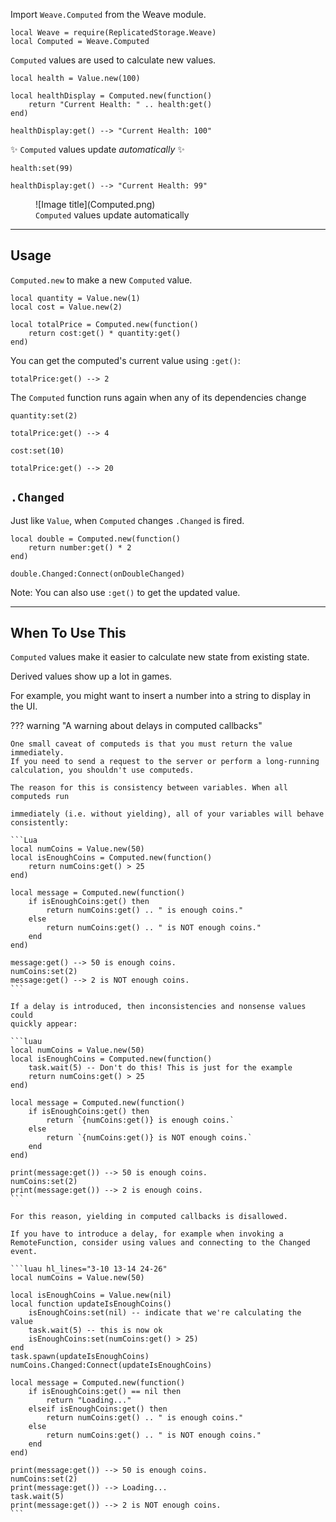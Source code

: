 Import `Weave.Computed` from the Weave module.

```luau linenums="1"
local Weave = require(ReplicatedStorage.Weave)
local Computed = Weave.Computed
```

`Computed` values are used to calculate new values.

```luau
local health = Value.new(100)

local healthDisplay = Computed.new(function()
    return "Current Health: " .. health:get()
end)

healthDisplay:get() --> "Current Health: 100"
```

✨ `Computed` values update _automatically_ ✨

```luau
health:set(99)

healthDisplay:get() --> "Current Health: 99"
```

<figure markdown="span">
  ![Image title](Computed.png)
  <figcaption><code>Computed</code> values update automatically</figcaption>
</figure>

---

## Usage

`Computed.new` to make a new `Computed` value.

```luau
local quantity = Value.new(1)
local cost = Value.new(2)

local totalPrice = Computed.new(function()
    return cost:get() * quantity:get()
end)
```

You can get the computed's current value using `:get()`:

```luau
totalPrice:get() --> 2
```

The `Computed` function runs again when any of its dependencies change

```luau
quantity:set(2)

totalPrice:get() --> 4
```

```luau
cost:set(10)

totalPrice:get() --> 20
```

## `.Changed`

Just like `Value`, when `Computed` changes `.Changed` is fired.

```luau
local double = Computed.new(function()
    return number:get() * 2
end)

double.Changed:Connect(onDoubleChanged)
```

Note: You can also use `:get()` to get the updated value.

---

## When To Use This

`Computed` values make it easier to calculate new state from existing state.

Derived values show up a lot in games.

For example, you might want to insert a number into a string to display in the UI.

??? warning "A warning about delays in computed callbacks"

    One small caveat of computeds is that you must return the value immediately.
    If you need to send a request to the server or perform a long-running
    calculation, you shouldn't use computeds.

    The reason for this is consistency between variables. When all computeds run

    immediately (i.e. without yielding), all of your variables will behave
    consistently:

    ```Lua
    local numCoins = Value.new(50)
    local isEnoughCoins = Computed.new(function()
        return numCoins:get() > 25
    end)

    local message = Computed.new(function()
        if isEnoughCoins:get() then
            return numCoins:get() .. " is enough coins."
        else
            return numCoins:get() .. " is NOT enough coins."
        end
    end)

    message:get() --> 50 is enough coins.
    numCoins:set(2)
    message:get() --> 2 is NOT enough coins.
    ```

    If a delay is introduced, then inconsistencies and nonsense values could
    quickly appear:

    ```luau
    local numCoins = Value.new(50)
    local isEnoughCoins = Computed.new(function()
        task.wait(5) -- Don't do this! This is just for the example
        return numCoins:get() > 25
    end)

    local message = Computed.new(function()
        if isEnoughCoins:get() then
            return `{numCoins:get()} is enough coins.`
        else
            return `{numCoins:get()} is NOT enough coins.`
        end
    end)

    print(message:get()) --> 50 is enough coins.
    numCoins:set(2)
    print(message:get()) --> 2 is enough coins.
    ```

    For this reason, yielding in computed callbacks is disallowed.

    If you have to introduce a delay, for example when invoking a
    RemoteFunction, consider using values and connecting to the Changed event.

    ```luau hl_lines="3-10 13-14 24-26"
    local numCoins = Value.new(50)

    local isEnoughCoins = Value.new(nil)
    local function updateIsEnoughCoins()
        isEnoughCoins:set(nil) -- indicate that we're calculating the value
        task.wait(5) -- this is now ok
        isEnoughCoins:set(numCoins:get() > 25)
    end
    task.spawn(updateIsEnoughCoins)
    numCoins.Changed:Connect(updateIsEnoughCoins)

    local message = Computed.new(function()
        if isEnoughCoins:get() == nil then
            return "Loading..."
        elseif isEnoughCoins:get() then
            return numCoins:get() .. " is enough coins."
        else
            return numCoins:get() .. " is NOT enough coins."
        end
    end)

    print(message:get()) --> 50 is enough coins.
    numCoins:set(2)
    print(message:get()) --> Loading...
    task.wait(5)
    print(message:get()) --> 2 is NOT enough coins.
    ```
